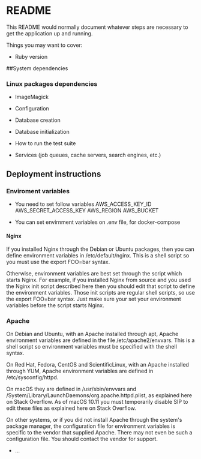 # README

This README would normally document whatever steps are necessary to get the
application up and running.

Things you may want to cover:

* Ruby version

##System dependencies

### Linux packages dependencies 

  * ImageMagick

* Configuration

* Database creation

* Database initialization

* How to run the test suite

* Services (job queues, cache servers, search engines, etc.)

## Deployment instructions

### Enviroment variables
  - You need to set follow variables
    AWS_ACCESS_KEY_ID
    AWS_SECRET_ACCESS_KEY
    AWS_REGION
    AWS_BUCKET


  * You can set envirnment variables on .env file, for docker-compose 
#### Nginx

If you installed Nginx through the Debian or Ubuntu packages, then you can define environment variables in /etc/default/nginx. This is a shell script so you must use the export FOO=bar syntax.

Otherwise, environment variables are best set through the script which starts Nginx. For example, if you installed Nginx from source and you used the Nginx init script described here then you should edit that script to define the environment variables. Those init scripts are regular shell scripts, so use the export FOO=bar syntax. Just make sure your set your environment variables before the script starts Nginx.

### Apache

On Debian and Ubuntu, with an Apache installed through apt, Apache environment variables are defined in the file /etc/apache2/envvars. This is a shell script so environment variables must be specified with the shell syntax.

On Red Hat, Fedora, CentOS and ScientificLinux, with an Apache installed through YUM, Apache environment variables are defined in /etc/sysconfig/httpd.

On macOS they are defined in /usr/sbin/envvars and /System/Library/LaunchDaemons/org.apache.httpd.plist, as explained here on Stack Overflow. As of macOS 10.11 you must temporarily disable SIP to edit these files as explained here on Stack Overflow.

On other systems, or if you did not install Apache through the system's package manager, the configuration file for environment variables is specific to the vendor that supplied Apache. There may not even be such a configuration file. You should contact the vendor for support.

* ...
